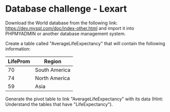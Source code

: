 # Database challenge - Lexart 

Download the World database from the following link: https://dev.mysql.com/doc/index-other.html and import it into PHPMYADMIN or another database management system.

Create a table called "AverageLifeExpectancy" that will contain the following information:

| LifeProm | Region        |
| -------- | ------------- |
| 70       | South America |
| 74       | North America |
| 59       | Asia          |

Generate the pivot table to link "AverageLifeExpectancy" with its data (Hint: Understand the tables that have "LifeExpectancy").
